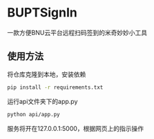# BUPTSignIn
一款方便BNU云平台远程扫码签到的米奇妙妙小工具

## 使用方法
将仓库克隆到本地，安装依赖
```bash
pip install -r requirements.txt
```
运行api文件夹下的app.py
```bash
python api/app.py
```
服务将开在127.0.0.1:5000，根据网页上的指示操作
